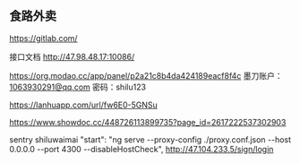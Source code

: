 ## 食路外卖

https://gitlab.com/

接口文档 http://47.98.48.17:10086/

https://org.modao.cc/app/panel/p2a21c8b4da424189eacf8f4c
墨刀账户：1063930291@qq.com     密码：shilu123

https://lanhuapp.com/url/fw6E0-5GNSu

https://www.showdoc.cc/448726113899735?page_id=2617222537302903

sentry shiluwaimai
"start": "ng serve --proxy-config ./proxy.conf.json --host 0.0.0.0 --port 4300 --disableHostCheck",
http://47.104.233.5/sign/login